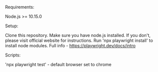 Requirements:

Node.js >= 10.15.0

Setup:

Clone this repository.
Make sure you have node.js installed. If you don't, please visit official website for instructions.
Run 'npx playwright install' to install node modules.
Full info - https://playwright.dev/docs/intro

Scripts:

'npx playwright test' - default browser set to chrome 
